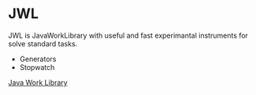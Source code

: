 # JWL
JWL is JavaWorkLibrary with useful and fast experimantal instruments for solve standard tasks.

* Generators
* Stopwatch

[Java Work Library](https://timurkashapov.github.io/JWL/)

